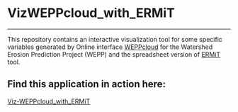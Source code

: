 # VizWEPPcloud_with_ERMiT
***

This repository contains an interactive visualization tool for some specific variables generated by Online interface [WEPPcloud](<https://wepp.cloud/weppcloud/>) for the Watershed Erosion Prediction Project (WEPP) and the spreadsheet version of [ERMiT](https://www.fs.usda.gov/rmrs/tools/ermit) tool. 

## Find this application in action here:

[Viz-WEPPcloud_with_ERMiT](<https://cdeval.shinyapps.io/Viz-WEPPcloud_with_ERMiT/>)